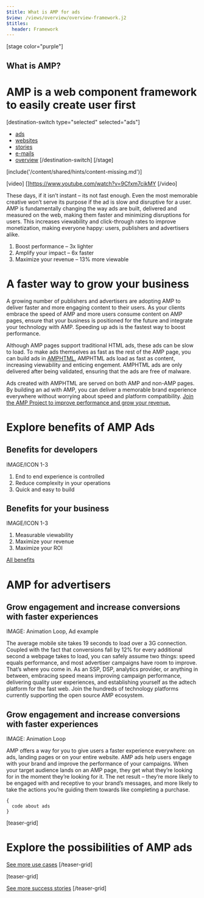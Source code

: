 ```yaml
---
$title: What is AMP for ads
$view: /views/overview/overview-framework.j2
$titles:
  header: Framework
---
```

[stage color="purple"]
## What is AMP?
# AMP is a web component framework to easily create user first
[destination-switch type="selected" selected="ads"]
- [ads](/content/amp-dev/overview/framework/ads.md)
- [websites](/content/amp-dev/overview/framework/websites.md)
- [stories](/content/amp-dev/overview/framework/stories.md)
- [e-mails](/content/amp-dev/overview/framework/emails.md)
- [overview](/content/amp-dev/overview/framework/index.md)
[/destination-switch]
[/stage]

[include('/content/shared/hints/content-missing.md')]

[video]
[]https://www.youtube.com/watch?v=9Cfxm7cikMY
[/video]

These days, if it isn’t instant – its not fast enough. Even the most memorable creative won’t serve its purpose if the ad is slow and disruptive for a user. AMP is fundamentally changing the way ads are built, delivered and measured on the web, making them faster and minimizing disruptions for users. This increases viewability and click-through rates to improve monetization, making everyone happy: users, publishers and advertisers alike.

1. Boost performance – 3x lighter
2. Amplify your impact – 6x faster
3. Maximize your revenue – 13% more viewable

# A faster way to grow your business
A growing number of publishers and advertisers are adopting AMP to deliver faster and more engaging content to their users. As your clients embrace the speed of AMP and more users consume content on AMP pages, ensure that your business is positioned for the future and integrate your technology with AMP. Speeding up ads is the fastest way to boost performance.

Although AMP pages support traditional HTML ads, these ads can be slow to load. To make ads themselves as fast as the rest of the AMP page, you can build ads in [AMPHTML.](https://github.com/ampproject/amphtml/blob/master/ads/google/a4a/docs/a4a-readme.md) AMPHTML ads load as fast as content, increasing viewability and enticing engement. AMPHTML ads are only delivered after being validated, ensuring that the ads are free of malware.

Ads created with AMPHTML are served on both AMP and non-AMP pages. By building an ad with AMP, you can deliver a memorable brand experience everywhere without worrying about speed and platform compatibility.
[Join the AMP Project to improve performance and grow your revenue.](https://github.com/)

# Explore benefits of AMP Ads
## Benefits for developers
IMAGE/ICON 1-3

1. End to end experience is controlled
2. Reduce complexity in your operations
3. Quick and easy to build

## Benefits for your business
IMAGE/ICON 1-3

1. Measurable viewability
2. Maximize your revenue
3. Maximize your ROI

[All benefits](Link)


# AMP for advertisers
## Grow engagement and increase conversions with faster experiences

IMAGE: Animation Loop, Ad example

The average mobile site takes 19 seconds to load over a 3G connection. Coupled with the fact that conversions fall by 12% for every additional second a webpage takes to load, you can safely assume two things: speed equals performance, and most advertiser campaigns have room to improve. That’s where you come in. As an SSP, DSP, analytics provider, or anything in between, embracing speed means improving campaign performance, delivering quality user experiences, and establishing yourself as the adtech platform for the fast web. Join the hundreds of technology platforms currently supporting the open source AMP ecosystem.

## Grow engagement and increase conversions with faster experiences

IMAGE: Animation Loop

AMP offers a way for you to give users a faster experience everywhere: on ads, landing pages or on your entire website. AMP ads help users engage with your brand and improve the performance of your campaigns. When your target audience lands on an AMP page, they get what they’re looking for in the moment they’re looking for it. The net result – they’re more likely to be engaged with and receptive to your brand’s messages, and more likely to take the actions you’re guiding them towards like completing a purchase.

```
{
  code about ads
}
```

[teaser-grid]
# Explore the possibilities of AMP ads
[](content/shared/fill-ins/use-case.md)
[](content/shared/fill-ins/use-case.md)
[](content/shared/fill-ins/use-case.md)

[See more use cases](#)
[/teaser-grid]

[teaser-grid]
[](content/shared/fill-ins/success-story.md)
[](content/shared/fill-ins/success-story-2.md)
[](content/shared/fill-ins/success-story.md)

[See more success stories](#)
[/teaser-grid]
